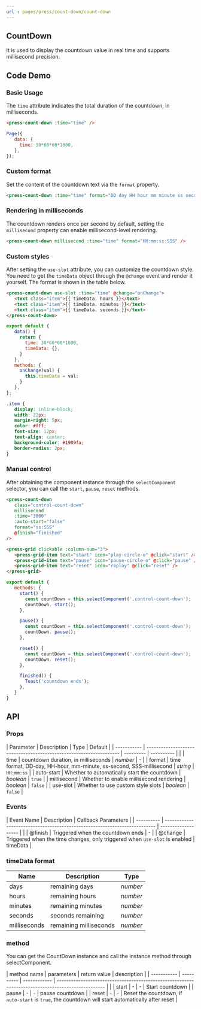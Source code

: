 ```yaml
---
url : pages/press/count-down/count-down
---
```


## CountDown 

It is used to display the countdown value in real time and supports millisecond precision.


## Code Demo

### Basic Usage

The `time` attribute indicates the total duration of the countdown, in milliseconds.

```html
<press-count-down :time="time" />
```

```js
Page({
   data: {
     time: 30*60*60*1000,
   },
});
```

### Custom format

Set the content of the countdown text via the `format` property.

```html
<press-count-down :time="time" format="DD day HH hour mm minute ss second" />
```

### Rendering in milliseconds

The countdown renders once per second by default, setting the `millisecond` property can enable millisecond-level rendering.

```html
<press-count-down millisecond :time="time" format="HH:mm:ss:SSS" />
```

### Custom styles

After setting the `use-slot` attribute, you can customize the countdown style. You need to get the `timeData` object through the `@change` event and render it yourself. The format is shown in the table below.

```html
<press-count-down use-slot :time="time" @change="onChange">
   <text class="item">{{ timeData. hours }}</text>
   <text class="item">{{ timeData. minutes }}</text>
   <text class="item">{{ timeData. seconds }}</text>
</press-count-down>
```

```js
export default {
   data() {
     return {
       time: 30*60*60*1000,
       timeData: {},
     }
   },
   methods: {
     onChange(val) {
       this.timeData = val;
     }
   },
};
```

```css
.item {
   display: inline-block;
   width: 22px;
   margin-right: 5px;
   color: #fff;
   font-size: 12px;
   text-align: center;
   background-color: #1989fa;
   border-radius: 2px;
}
```

### Manual control

After obtaining the component instance through the `selectComponent` selector, you can call the `start`, `pause`, `reset` methods.

```html
<press-count-down
   class="control-count-down"
   millisecond
   :time="3000"
   :auto-start="false"
   format="ss:SSS"
   @finish="finished"
/>

<press-grid clickable :column-num="3">
   <press-grid-item text="start" icon="play-circle-o" @click="start" />
   <press-grid-item text="pause" icon="pause-circle-o" @click="pause" />
   <press-grid-item text="reset" icon="replay" @click="reset" />
</press-grid>
```

```js
export default {
   methods: {
     start() {
       const countDown = this.selectComponent('.control-count-down');
       countDown. start();
     },

     pause() {
       const countDown = this.selectComponent('.control-count-down');
       countDown. pause();
     },

     reset() {
       const countDown = this.selectComponent('.control-count-down');
       countDown. reset();
     },

     finished() {
       Toast('countdown ends');
     },
   }
}
```

## API

### Props

| Parameter   | Description                                                         | Type      | Default    |
| ----------- | ------------------------------------------------------------------- | --------- | ---------- |  |
| time        | countdown duration, in milliseconds                                 | _number_  | -          |
| format      | time format, DD-day, HH-hour, mm-minute, ss-second, SSS-millisecond | _string_  | `HH:mm:ss` |
| auto-start  | Whether to automatically start the countdown                        | _boolean_ | `true`     |
| millisecond | Whether to enable millisecond rendering                             | _boolean_ | `false`    |
| use-slot    | Whether to use custom style slots                                   | _boolean_ | `false`    |

### Events

| Event Name | Description                                                                | Callback Parameters |
| ---------- | -------------------------------------------------------------------------- | ------------------- |  |
| @finish    | Triggered when the countdown ends                                          | -                   |
| @change    | Triggered when the time changes, only triggered when `use-slot` is enabled | timeData            |

### timeData format

| Name         | Description            | Type     |
| ------------ | ---------------------- | -------- |
| days         | remaining days         | _number_ |
| hours        | remaining hours        | _number_ |
| minutes      | remaining minutes      | _number_ |
| seconds      | seconds remaining      | _number_ |
| milliseconds | remaining milliseconds | _number_ |

### method

You can get the CountDown instance and call the instance method through selectComponent.

| method name | parameters | return value | description                                                                                        |
| ----------- | ---------- | ------------ | -------------------------------------------------------------------------------------------------- |  |
| start       | -          | -            | Start countdown                                                                                    |
| pause       | -          | -            | pause countdown                                                                                    |
| reset       | -          | -            | Reset the countdown, if `auto-start` is `true`, the countdown will start automatically after reset |